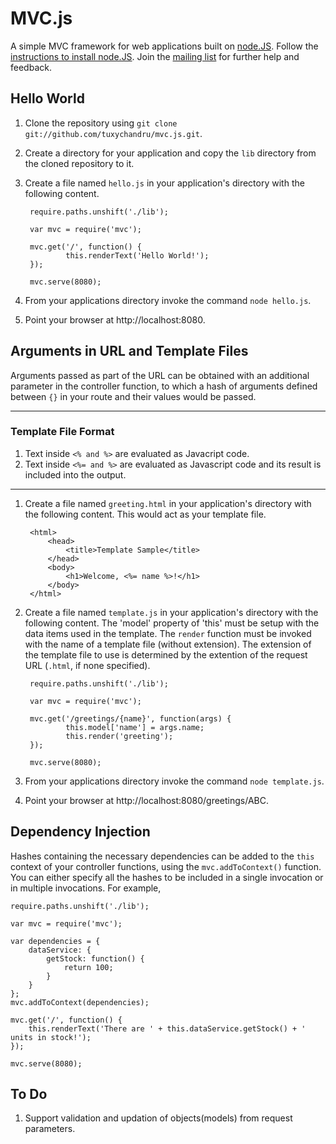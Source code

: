 MVC.js
======

A simple MVC framework for web applications built on [node.JS](http://nodejs.org/).  Follow the [instructions to install node.JS](http://nodejs.org/#download).  Join the [mailing list](http://groups.google.com/group/mvcjs) for further help and feedback.

Hello World
-----------

1. Clone the repository using `git clone git://github.com/tuxychandru/mvc.js.git`.
2. Create a directory for your application and copy the `lib` directory from the cloned repository to it.
3. Create a file named `hello.js` in your application's directory with the following content.

        require.paths.unshift('./lib');

        var mvc = require('mvc');

        mvc.get('/', function() {
                this.renderText('Hello World!');
        });

        mvc.serve(8080);

4. From your applications directory invoke the command `node hello.js`.
5. Point your browser at http://localhost:8080.

Arguments in URL and Template Files
-----------------------------------

Arguments passed as part of the URL can be obtained with an additional parameter in the controller function, to which a hash of arguments defined between `{}` in your route and their values would be passed.

**********
### Template File Format

1. Text inside `<% and %>` are evaluated as Javacript code.
2. Text inside `<%= and %>` are evaluated as Javascript code and its result is included into the output.
***********

1. Create a file named `greeting.html` in your application's directory with the following content.  This would act as your template file.

        <html>
            <head>
                <title>Template Sample</title>
            </head>
            <body>
                <h1>Welcome, <%= name %>!</h1>
            </body>
        </html>

2. Create a file named `template.js` in your application's directory with the following content.  The 'model' property of 'this' must be setup with the data items used in the template.  The `render` function must be invoked with the name of a template file (without extension).  The extension of the template file to use is determined by the extention of the request URL (`.html`, if none specified).

        require.paths.unshift('./lib');

        var mvc = require('mvc');

        mvc.get('/greetings/{name}', function(args) {
                this.model['name'] = args.name;
                this.render('greeting');
        });

        mvc.serve(8080);

4. From your applications directory invoke the command `node template.js`.
5. Point your browser at http://localhost:8080/greetings/ABC.

Dependency Injection
--------------------

Hashes containing the necessary dependencies can be added to the `this` context of your controller functions, using the `mvc.addToContext()` function.  You can either specify all the hashes to be included in a single invocation or in multiple invocations.  For example,

    require.paths.unshift('./lib');

    var mvc = require('mvc');

    var dependencies = {
        dataService: {
            getStock: function() {
                return 100;
            }
        }
    };
    mvc.addToContext(dependencies);

    mvc.get('/', function() {
        this.renderText('There are ' + this.dataService.getStock() + ' units in stock!');
    });

    mvc.serve(8080);

To Do
-----

1. Support validation and updation of objects(models) from request parameters.
